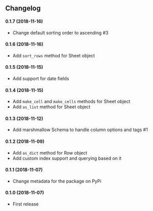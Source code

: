 ## Changelog
#### 0.1.7 (2018-11-16)
* Change default sorting order to ascending #3
#### 0.1.6 (2018-11-16)
* Add `sort_rows` method for Sheet object
#### 0.1.5 (2018-11-15)
* Add support for date fields
#### 0.1.4 (2018-11-15)
* Add `make_cell` and `make_cells` methods for Sheet object
* Add `as_list` method for Sheet object
#### 0.1.3 (2018-11-12)
* Add marshmallow Schema to handle column options and tags #1
#### 0.1.2 (2018-11-09)
* Add `as_dict` method for Row object
* Add custom index support and querying based on it
#### 0.1.1 (2018-11-07)
* Change metadata for the package on PyPi
#### 0.1.0 (2018-11-07)
* First release